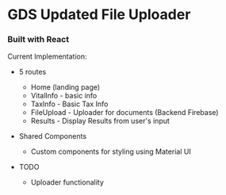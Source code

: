 # GDS Updated File Uploader 
### Built with React

Current Implementation:
- 5 routes 
    - Home (landing page)
    - VitalInfo - basic info
    - TaxInfo - Basic Tax Info
    - FileUpload - Uploader for documents (Backend Firebase)
    - Results - Display Results from user's input

- Shared Components
    - Custom components for styling using Material UI

- TODO
    - Uploader functionality